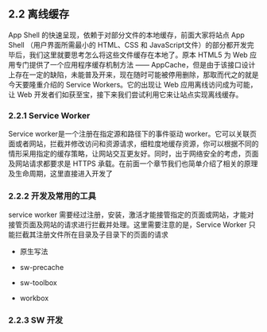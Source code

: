 ## 2.2 离线缓存

App Shell 的快速呈现，依赖于对部分文件的本地缓存，前面大家将站点 App Shell （用户界面所需最小的 HTML、CSS 和 JavaScript文件）的部分都开发完毕后，我们这里就要思考怎么将这些文件缓存在本地了。原本 HTML5 为 Web 应用专门提供了一个应用程序缓存机制方法 —— AppCache，但是由于该接口设计上存在一定的缺陷，未能普及开来，现在随时可能被停用删除，那取而代之的就是今天要隆重介绍的 Service Workers。它的出现让 Web 应用离线访问成为可能，让 Web 开发者们如获至宝，接下来我们尝试利用它来让站点实现离线缓存。

### 2.2.1 Service Worker

Service worker是一个注册在指定源和路径下的事件驱动 worker。它可以关联页面或者网站，拦截并修改访问和资源请求，细粒度地缓存资源，你可以根据不同的情形采用指定的缓存策略，让网站交互更友好。同时，出于网络安全的考虑，页面及网站请求都要求是 HTTPS 承载。在前面一个章节我们也简单介绍了相关的原理及生命周期，这里直接进入开发了


### 2.2.2 开发及常用的工具

service worker 需要经过注册，安装，激活才能接管指定的页面或网站，才能对接管页面及网站的请求进行拦截并处理。这里需要注意的是，Service Worker 只能拦截其注册文件所在目录及子目录下的页面的请求

- 原生写法

- sw-precache

- sw-toolbox

- workbox

### 2.2.3 SW 开发